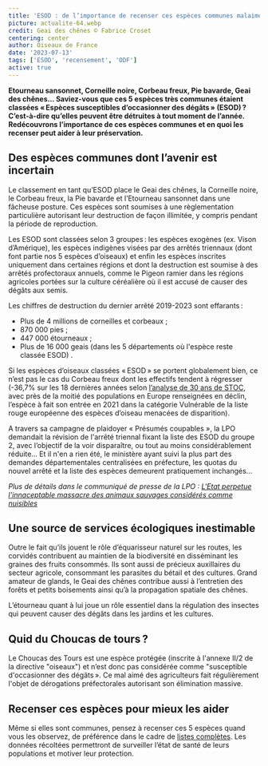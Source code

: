 ```yaml
---
title: 'ESOD : de l’importance de recenser ces espèces communes malaimées'
picture: actualite-64.webp
credit: Geai des chênes © Fabrice Croset
centering: center
author: Oiseaux de France
date: '2023-07-13'
tags: ['ESOD', 'recensement', 'ODF']
active: true
---
```


**Etourneau sansonnet, Corneille noire, Corbeau freux, Pie bavarde, Geai des chênes… Saviez-vous que ces 5 espèces très communes étaient classées « Espèces susceptibles d’occasionner des dégâts » (ESOD) ? C’est-à-dire qu’elles peuvent être détruites à tout moment de l’année. Redécouvrons l’importance de ces espèces communes et en quoi les recenser peut aider à leur préservation.**

## Des espèces communes dont l’avenir est incertain

Le classement en tant qu’ESOD place le Geai des chênes, la Corneille noire, le Corbeau freux, la Pie bavarde et l’Etourneau sansonnet dans une fâcheuse posture. Ces espèces sont soumises à une règlementation particulière autorisant leur destruction de façon illimitée, y compris pendant la période de reproduction.

Les ESOD sont classées selon 3 groupes : les espèces exogènes (ex. Vison d’Amérique), les espèces indigènes visées par des arrêtés triennaux (dont font partie nos 5 espèces d’oiseaux) et enfin les espèces inscrites uniquement dans certaines régions et dont la destruction est soumise à des arrêtés profectoraux annuels, comme le Pigeon ramier dans les régions agricoles portées sur la culture céréalière où il est accusé de causer des dégâts aux semis.

Les chiffres de destruction du dernier arrêté 2019-2023 sont effarants :

- Plus de 4 millions de corneilles et corbeaux ;
- 870 000 pies ;
- 447 000 étourneaux ;
- Plus de 16 000 geais (dans les 5 départements où l'espèce reste classée ESOD) .

Si les espèces d’oiseaux classées « ESOD » se portent globalement bien, ce n’est pas le cas du Corbeau freux dont les effectifs tendent à régresser (-36,7% sur les 18 dernières années selon [l’analyse de 30 ans de STOC](https://www.lpo.fr/content/download/8133/file/SyntheseOiseauxCommuns2020_V8_WEB%282%29.PDF?inLanguage=fre-FR), avec près de la moitié des populations en Europe renseignées en déclin, l’espèce à fait son entrée en 2021 dans la catégorie Vulnérable de la liste rouge européenne des espèces d’oiseau menacées de disparition).

A travers sa campagne de plaidoyer « Présumés coupables », la LPO demandait la révision de l'arrêté triennal fixant la liste des ESOD du groupe 2, avec l’objectif de la voir disparaître, ou tout au moins considérablement réduite… Et il n'en a rien été, le ministère ayant suivi la plus part des demandes départementales centralisées en préfecture, les quotas du nouvel arrêté et la liste des espèces demeurent pratiquement inchangés...

_Plus de détails dans le communiqué de presse de la LPO : [L'Etat perpetue l'innaceptable massacre des animaux sauvages considérés comme nuisibles](hhttps://www.lpo.fr/qui-sommes-nous/espace-presse/communiques/cp-2023/l-etat-perpetue-l-inacceptable-massacre-d-animaux-sauvages-consideres-comme-nuisibles)_

## Une source de services écologiques inestimable

Outre le fait qu’ils jouent le rôle d’équarisseur naturel sur les routes, les corvidés contribuent au maintien de la biodiversité en disséminant les graines des fruits consommés. Ils sont aussi de précieux auxillaires du secteur agricole, consommant les parasites du bétail et des cultures. Grand amateur de glands, le Geai des chênes contribue aussi à l’entretien des forêts et petits boisements ainsi qu’à la propagation spatiale des chênes.

L’étourneau quant à lui joue un rôle essentiel dans la régulation des insectes qui peuvent causer des dégâts dans les jardins et les cultures.

## Quid du Choucas de tours ?

Le Choucas des Tours est une espèce protégée (inscrite à l'annexe II/2 de la directive "oiseaux") et n’est donc pas considérée comme "susceptible d'occasionner des dégâts ». Ce mal aimé des agriculteurs fait régulièrement l'objet de dérogations préfectorales autorisant son élimination massive.

## Recenser ces espèces pour mieux les aider

Même si elles sont communes, pensez à recenser ces 5 espèces quand vous les observez, de préférence dans le cadre de [listes complètes](https://oiseauxdefrance.org/get-involved/complete-lists). Les données récoltées permettront de surveiller l’état de santé de leurs populations et motiver leur protection.
